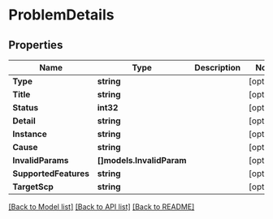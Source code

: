# ProblemDetails

## Properties

Name | Type | Description | Notes
------------ | ------------- | ------------- | -------------
**Type** | **string** |  | [optional] 
**Title** | **string** |  | [optional] 
**Status** | **int32** |  | [optional] 
**Detail** | **string** |  | [optional] 
**Instance** | **string** |  | [optional] 
**Cause** | **string** |  | [optional] 
**InvalidParams** | **[]models.InvalidParam** |  | [optional] 
**SupportedFeatures** | **string** |  | [optional] 
**TargetScp** | **string** |  | [optional] 

[[Back to Model list]](../README.md#documentation-for-models) [[Back to API list]](../README.md#documentation-for-api-endpoints) [[Back to README]](../README.md)


